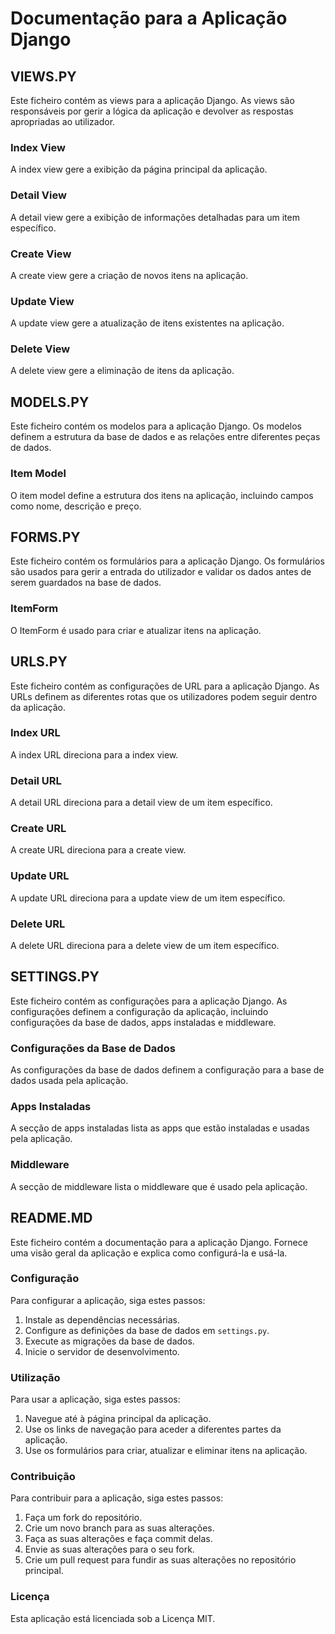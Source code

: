 # Documentação para a Aplicação Django

## VIEWS.PY

Este ficheiro contém as views para a aplicação Django. As views são responsáveis por gerir a lógica da aplicação e devolver as respostas apropriadas ao utilizador.

### Index View
A index view gere a exibição da página principal da aplicação.

### Detail View
A detail view gere a exibição de informações detalhadas para um item específico.

### Create View
A create view gere a criação de novos itens na aplicação.

### Update View
A update view gere a atualização de itens existentes na aplicação.

### Delete View
A delete view gere a eliminação de itens da aplicação.

## MODELS.PY

Este ficheiro contém os modelos para a aplicação Django. Os modelos definem a estrutura da base de dados e as relações entre diferentes peças de dados.

### Item Model
O item model define a estrutura dos itens na aplicação, incluindo campos como nome, descrição e preço.

## FORMS.PY

Este ficheiro contém os formulários para a aplicação Django. Os formulários são usados para gerir a entrada do utilizador e validar os dados antes de serem guardados na base de dados.

### ItemForm
O ItemForm é usado para criar e atualizar itens na aplicação.

## URLS.PY

Este ficheiro contém as configurações de URL para a aplicação Django. As URLs definem as diferentes rotas que os utilizadores podem seguir dentro da aplicação.

### Index URL
A index URL direciona para a index view.

### Detail URL
A detail URL direciona para a detail view de um item específico.

### Create URL
A create URL direciona para a create view.

### Update URL
A update URL direciona para a update view de um item específico.

### Delete URL
A delete URL direciona para a delete view de um item específico.

## SETTINGS.PY

Este ficheiro contém as configurações para a aplicação Django. As configurações definem a configuração da aplicação, incluindo configurações da base de dados, apps instaladas e middleware.

### Configurações da Base de Dados
As configurações da base de dados definem a configuração para a base de dados usada pela aplicação.

### Apps Instaladas
A secção de apps instaladas lista as apps que estão instaladas e usadas pela aplicação.

### Middleware
A secção de middleware lista o middleware que é usado pela aplicação.

## README.MD

Este ficheiro contém a documentação para a aplicação Django. Fornece uma visão geral da aplicação e explica como configurá-la e usá-la.

### Configuração
Para configurar a aplicação, siga estes passos:
1. Instale as dependências necessárias.
2. Configure as definições da base de dados em `settings.py`.
3. Execute as migrações da base de dados.
4. Inicie o servidor de desenvolvimento.

### Utilização
Para usar a aplicação, siga estes passos:
1. Navegue até à página principal da aplicação.
2. Use os links de navegação para aceder a diferentes partes da aplicação.
3. Use os formulários para criar, atualizar e eliminar itens na aplicação.

### Contribuição
Para contribuir para a aplicação, siga estes passos:
1. Faça um fork do repositório.
2. Crie um novo branch para as suas alterações.
3. Faça as suas alterações e faça commit delas.
4. Envie as suas alterações para o seu fork.
5. Crie um pull request para fundir as suas alterações no repositório principal.

### Licença
Esta aplicação está licenciada sob a Licença MIT.
